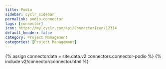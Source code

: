 ```yaml
---
title: Podio
sidebar: cyclr_sidebar
permalink: podio-connector
tags: [connector]
icon: https://my.cyclr.com/api/ConnectorIcon/12314
default_header: false
category: Project Management
categories: [Project Management]
---
```

{% assign connectordata = site.data.v2.connectors.connector-podio %}
{% include v2/connector/connector.html %}	
